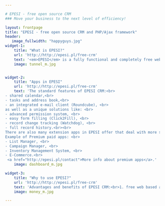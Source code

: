 ```yaml
---

# EPESI - free open source CRM
### Move your business to the next level of efficiency!

layout: frontpage
title: "EPESI - free open source CRM and PHP/Ajax framework"
header:
   image_fullwidth: "happyguys.jpg"
widget-1:
    title: "What is EPESI?"
    url: 'http://http://epesi.pl/free-crm'
    text: '<em>EPESI</em> is a fully functional and completely free web-based application dedicated for any company. It is a very useful tool with multiple features that allows you to organize, process and store information in your business in a way that allows easy sharing, access and control records between people within your organization. It allows you to manage your data precisely, flexibly and easily, simplifying internal communication and making workflow more efficient.'
    image: tunnel_m.jpg


widget-2:
    title: "Apps in EPESI"
    url: 'http://http://epesi.pl/free-crm'
    text: 'The standard features of EPESI CRM:<br> 
- shared calendar,<br> 
- tasks and address book,<br> 
- an integrated e-mail client (Roundcube), <br>
as well as a unique solutions like: <br>
- advanced permission system, <br>
- easy form filling (Click2Fill), <br>
- record change tracking (Watchdog), <br>
- full record history.<br><br>
There are also many extension apps in EPESI offer that deal with more specific needs of different types of business activities. Thanks to modular design the functionalities of the basic CRM applications can be easily modified and extended. Both free and paid apps can be obtained through EPESI Store.<br><br>
Example of Premium paid apps: <br>
- List Manager, <br>
- Campaign Manager, <br>
- Inventory Management System, <br>
- E-Commerce.<br>
 <a href="http://epesi.pl/contact">More info about premium apps</a>.'
    image: dashboard_m.jpg

widget-3:
    title: "Why to use EPESI?"
    url: 'http://http://epesi.pl/free-crm'
    text: 'Advantages and benefits of EPESI CRM:<br>1. free web based application – no installation and no fee required;<br>2. ready to use after simple setup;<br>3. easy customization and easy to use (user-friendly);<br>4. all data stored at one place – no need to use emails nor search for files in cabinets;<br>5. secure, organized and prioritized internal communication;<br>6. shortly speaking: saves your time and money.'
    image: money_m.jpg

---
```

